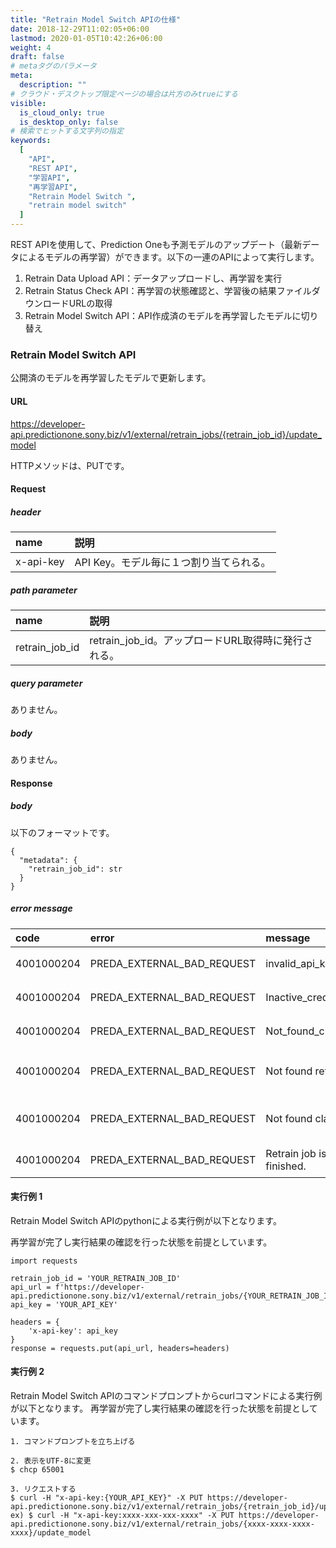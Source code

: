 ```yaml
---
title: "Retrain Model Switch APIの仕様"
date: 2018-12-29T11:02:05+06:00
lastmod: 2020-01-05T10:42:26+06:00
weight: 4
draft: false
# metaタグのパラメータ
meta:
  description: ""
# クラウド・デスクトップ限定ページの場合は片方のみtrueにする
visible:
  is_cloud_only: true
  is_desktop_only: false
# 検索でヒットする文字列の指定
keywords:
  [
    "API",
    "REST API",
    "学習API",
    "再学習API",
    "Retrain Model Switch ",
    "retrain model switch"
  ]
---
```


REST APIを使用して、Prediction Oneも予測モデルのアップデート（最新データによるモデルの再学習）ができます。以下の一連のAPIによって実行します。
1. Retrain Data Upload API：データアップロードし、再学習を実行
2. Retrain Status Check API：再学習の状態確認と、学習後の結果ファイルダウンロードURLの取得
3. Retrain Model Switch API：API作成済のモデルを再学習したモデルに切り替え

### Retrain Model Switch API

公開済のモデルを再学習したモデルで更新します。

#### URL

https://developer-api.predictionone.sony.biz/v1/external/retrain_jobs/{retrain_job_id}/update_model

HTTPメソッドは、PUTです。

#### Request

##### header

| name              | 説明                                       |
| :---------------- | :----------------------------------------- |
| x-api-key         | API Key。モデル毎に１つ割り当てられる。       |

##### path parameter

| name              | 説明                                       |
| :---------------- | :----------------------------------------- |
| retrain_job_id    | retrain_job_id。アップロードURL取得時に発行される。       |

##### query parameter

ありません。

##### body

ありません。

#### Response

##### body

以下のフォーマットです。

```
{
  "metadata": {
    "retrain_job_id": str
  }
}
```

##### error message

| code       | error         | message                          | reason                         |
| :--------- | :------------ | :------------------------------- | :----------------------------- |
| 4001000204 | PREDA_EXTERNAL_BAD_REQUEST | invalid_api_key. | APIキーが存在しない |
| 4001000204 | PREDA_EXTERNAL_BAD_REQUEST | Inactive_credential. | APIキーが間違っている |
| 4001000204 | PREDA_EXTERNAL_BAD_REQUEST | Not_found_credential. | APIキーが間違っている |
| 4001000204 | PREDA_EXTERNAL_BAD_REQUEST | Not found retrain job. | retrain_job_idが間違っている |
| 4001000204 | PREDA_EXTERNAL_BAD_REQUEST | Not found classifier. | 予測APIが削除された可能性があります |
| 4001000204 | PREDA_EXTERNAL_BAD_REQUEST | Retrain job is not finished. | 再学習が完了していません |

#### 実行例 1

Retrain Model Switch APIのpythonによる実行例が以下となります。

再学習が完了し実行結果の確認を行った状態を前提としています。

```
import requests

retrain_job_id = 'YOUR_RETRAIN_JOB_ID'
api_url = f'https://developer-api.predictionone.sony.biz/v1/external/retrain_jobs/{YOUR_RETRAIN_JOB_ID}/update_model'
api_key = 'YOUR_API_KEY'

headers = {
    'x-api-key': api_key
}
response = requests.put(api_url, headers=headers)

```

#### 実行例 2

Retrain Model Switch APIのコマンドプロンプトからcurlコマンドによる実行例が以下となります。
再学習が完了し実行結果の確認を行った状態を前提としています。

```
1. コマンドプロンプトを立ち上げる

2. 表示をUTF-8に変更
$ chcp 65001

3. リクエストする
$ curl -H "x-api-key:{YOUR_API_KEY}" -X PUT https://developer-api.predictionone.sony.biz/v1/external/retrain_jobs/{retrain_job_id}/update_model
ex) $ curl -H "x-api-key:xxxx-xxx-xxx-xxxx" -X PUT https://developer-api.predictionone.sony.biz/v1/external/retrain_jobs/{xxxx-xxxx-xxxx-xxxx}/update_model
```
